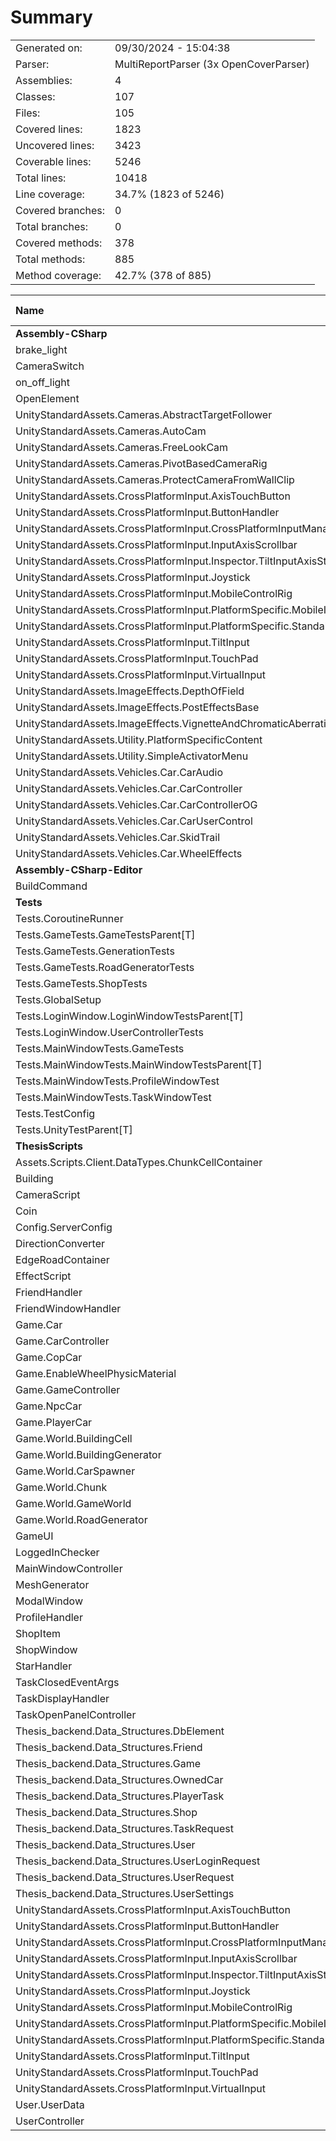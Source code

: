 ﻿# Summary
|||
|:---|:---|
| Generated on: | 09/30/2024 - 15:04:38 |
| Parser: | MultiReportParser (3x OpenCoverParser) |
| Assemblies: | 4 |
| Classes: | 107 |
| Files: | 105 |
| Covered lines: | 1823 |
| Uncovered lines: | 3423 |
| Coverable lines: | 5246 |
| Total lines: | 10418 |
| Line coverage: | 34.7% (1823 of 5246) |
| Covered branches: | 0 |
| Total branches: | 0 |
| Covered methods: | 378 |
| Total methods: | 885 |
| Method coverage: | 42.7% (378 of 885) |

|**Name**|**Covered**|**Uncovered**|**Coverable**|**Total**|**Line coverage**|**Covered**|**Total**|**Branch coverage**|**Covered**|**Total**|**Method coverage**|
|:---|---:|---:|---:|---:|---:|---:|---:|---:|---:|---:|---:|
|**Assembly-CSharp**|**0**|**1842**|**1842**|**3841**|**0%**|**0**|**0**|****|**0**|**256**|**0%**|
|brake_light|0|19|19|35|0%|0|0||0|1|0%|
|CameraSwitch|0|12|12|31|0%|0|0||0|2|0%|
|on_off_light|0|9|9|22|0%|0|0||0|1|0%|
|OpenElement|0|12|12|27|0%|0|0||0|2|0%|
|UnityStandardAssets.Cameras.AbstractTargetFollower|0|50|50|104|0%|0|0||0|8|0%|
|UnityStandardAssets.Cameras.AutoCam|0|60|60|107|0%|0|0||0|2|0%|
|UnityStandardAssets.Cameras.FreeLookCam|0|57|57|115|0%|0|0||0|6|0%|
|UnityStandardAssets.Cameras.PivotBasedCameraRig|0|4|4|28|0%|0|0||0|1|0%|
|UnityStandardAssets.Cameras.ProtectCameraFromWallClip|0|58|58|124|0%|0|0||0|6|0%|
|UnityStandardAssets.CrossPlatformInput.AxisTouchButton|0|41|41|75|0%|0|0||0|6|0%|
|UnityStandardAssets.CrossPlatformInput.ButtonHandler|0|19|19|50|0%|0|0||0|7|0%|
|UnityStandardAssets.CrossPlatformInput.CrossPlatformInputManager|0|133|133|318|0%|0|0||0|47|0%|
|UnityStandardAssets.CrossPlatformInput.InputAxisScrollbar|0|4|4|17|0%|0|0||0|2|0%|
|UnityStandardAssets.CrossPlatformInput.Inspector.TiltInputAxisStylePropertyDrawer|0|24|24|145|0%|0|0||0|1|0%|
|UnityStandardAssets.CrossPlatformInput.Joystick|0|69|69|118|0%|0|0||0|9|0%|
|UnityStandardAssets.CrossPlatformInput.MobileControlRig|0|32|32|85|0%|0|0||0|6|0%|
|UnityStandardAssets.CrossPlatformInput.PlatformSpecific.MobileInput|0|79|79|133|0%|0|0||0|13|0%|
|UnityStandardAssets.CrossPlatformInput.PlatformSpecific.StandaloneInput|0|27|27|79|0%|0|0||0|11|0%|
|UnityStandardAssets.CrossPlatformInput.TiltInput|0|34|34|145|0%|0|0||0|4|0%|
|UnityStandardAssets.CrossPlatformInput.TouchPad|0|64|64|156|0%|0|0||0|9|0%|
|UnityStandardAssets.CrossPlatformInput.VirtualInput|0|60|60|134|0%|0|0||0|13|0%|
|UnityStandardAssets.ImageEffects.DepthOfField|0|234|234|387|0%|0|0||0|9|0%|
|UnityStandardAssets.ImageEffects.PostEffectsBase|0|150|150|243|0%|0|0||0|14|0%|
|UnityStandardAssets.ImageEffects.VignetteAndChromaticAberration|0|62|62|114|0%|0|0||0|3|0%|
|UnityStandardAssets.Utility.PlatformSpecificContent|0|48|48|108|0%|0|0||0|6|0%|
|UnityStandardAssets.Utility.SimpleActivatorMenu|0|11|11|35|0%|0|0||0|2|0%|
|UnityStandardAssets.Vehicles.Car.CarAudio|0|76|76|174|0%|0|0||0|6|0%|
|UnityStandardAssets.Vehicles.Car.CarController|0|137|137|244|0%|0|0||0|18|0%|
|UnityStandardAssets.Vehicles.Car.CarControllerOG|0|186|186|336|0%|0|0||0|28|0%|
|UnityStandardAssets.Vehicles.Car.CarUserControl|0|9|9|33|0%|0|0||0|2|0%|
|UnityStandardAssets.Vehicles.Car.SkidTrail|0|9|9|25|0%|0|0||0|1|0%|
|UnityStandardAssets.Vehicles.Car.WheelEffects|0|53|53|94|0%|0|0||0|10|0%|
|**Assembly-CSharp-Editor**|**0**|**201**|**201**|**315**|**0%**|**0**|**0**|****|**0**|**15**|**0%**|
|BuildCommand|0|201|201|315|0%|0|0||0|15|0%|
|**Tests**|**412**|**26**|**438**|**920**|**94%**|**0**|**0**|****|**36**|**37**|**97.2%**|
|Tests.CoroutineRunner|12|0|12|31|100%|0|0||2|2|100%|
|Tests.GameTests.GameTestsParent[T]|11|9|20|40|55%|0|0||1|1|100%|
|Tests.GameTests.GenerationTests|10|0|10|34|100%|0|0||1|1|100%|
|Tests.GameTests.RoadGeneratorTests|26|0|26|54|100%|0|0||3|3|100%|
|Tests.GameTests.ShopTests|70|3|73|130|95.8%|0|0||5|5|100%|
|Tests.GlobalSetup|16|0|16|49|100%|0|0||4|4|100%|
|Tests.LoginWindow.LoginWindowTestsParent[T]|4|0|4|24|100%|0|0||1|1|100%|
|Tests.LoginWindow.UserControllerTests|22|0|22|47|100%|0|0||3|3|100%|
|Tests.MainWindowTests.GameTests|0|2|2|32|0%|0|0||0|1|0%|
|Tests.MainWindowTests.MainWindowTestsParent[T]|11|9|20|39|55%|0|0||1|1|100%|
|Tests.MainWindowTests.ProfileWindowTest|8|0|8|28|100%|0|0||1|1|100%|
|Tests.MainWindowTests.TaskWindowTest|184|0|184|289|100%|0|0||10|10|100%|
|Tests.TestConfig|2|0|2|43|100%|0|0||1|1|100%|
|Tests.UnityTestParent[T]|36|3|39|80|92.3%|0|0||3|3|100%|
|**ThesisScripts**|**1411**|**1354**|**2765**|**5632**|**51%**|**0**|**0**|****|**342**|**577**|**59.2%**|
|Assets.Scripts.Client.DataTypes.ChunkCellContainer|6|0|6|15|100%|0|0||5|5|100%|
|Building|7|2|9|33|77.7%|0|0||5|7|71.4%|
|CameraScript|7|0|7|24|100%|0|0||2|2|100%|
|Coin|3|4|7|16|42.8%|0|0||1|2|50%|
|Config.ServerConfig|4|2|6|89|66.6%|0|0||4|6|66.6%|
|DirectionConverter|0|21|21|46|0%|0|0||0|2|0%|
|EdgeRoadContainer|9|0|9|15|100%|0|0||7|7|100%|
|EffectScript|1|3|4|20|25%|0|0||1|2|50%|
|FriendHandler|0|45|45|84|0%|0|0||0|8|0%|
|FriendWindowHandler|1|49|50|89|2%|0|0||1|8|12.5%|
|Game.Car|46|35|81|137|56.7%|0|0||10|12|83.3%|
|Game.CarController|93|36|129|249|72%|0|0||14|18|77.7%|
|Game.CopCar|0|48|48|85|0%|0|0||0|1|0%|
|Game.EnableWheelPhysicMaterial|16|0|16|37|100%|0|0||2|2|100%|
|Game.GameController|105|15|120|192|87.5%|0|0||23|25|92%|
|Game.NpcCar|0|6|6|19|0%|0|0||0|1|0%|
|Game.PlayerCar|32|97|129|189|24.8%|0|0||8|16|50%|
|Game.World.BuildingCell|11|0|11|30|100%|0|0||7|7|100%|
|Game.World.BuildingGenerator|0|43|43|64|0%|0|0||0|2|0%|
|Game.World.CarSpawner|22|21|43|79|51.1%|0|0||3|5|60%|
|Game.World.Chunk|330|71|401|640|82.2%|0|0||25|31|80.6%|
|Game.World.GameWorld|49|22|71|124|69%|0|0||7|7|100%|
|Game.World.RoadGenerator|111|36|147|253|75.5%|0|0||8|10|80%|
|GameUI|48|55|103|199|46.6%|0|0||16|26|61.5%|
|LoggedInChecker|11|11|22|54|50%|0|0||3|5|60%|
|MainWindowController|73|9|82|144|89%|0|0||13|16|81.2%|
|MeshGenerator|0|27|27|96|0%|0|0||0|2|0%|
|ModalWindow|0|19|19|43|0%|0|0||0|4|0%|
|ProfileHandler|24|3|27|74|88.8%|0|0||5|6|83.3%|
|ShopItem|23|0|23|62|100%|0|0||8|8|100%|
|ShopWindow|38|10|48|96|79.1%|0|0||6|8|75%|
|StarHandler|7|3|10|28|70%|0|0||1|1|100%|
|TaskClosedEventArgs|0|4|4|14|0%|0|0||0|1|0%|
|TaskDisplayHandler|54|10|64|123|84.3%|0|0||11|12|91.6%|
|TaskOpenPanelController|111|6|117|214|94.8%|0|0||13|13|100%|
|Thesis_backend.Data_Structures.DbElement|1|1|2|11|50%|0|0||2|3|66.6%|
|Thesis_backend.Data_Structures.Friend|0|5|5|18|0%|0|0||0|10|0%|
|Thesis_backend.Data_Structures.Game|6|2|8|18|75%|0|0||12|15|80%|
|Thesis_backend.Data_Structures.OwnedCar|2|3|5|21|40%|0|0||4|9|44.4%|
|Thesis_backend.Data_Structures.PlayerTask|48|12|60|84|80%|0|0||21|23|91.3%|
|Thesis_backend.Data_Structures.Shop|3|1|4|14|75%|0|0||6|7|85.7%|
|Thesis_backend.Data_Structures.TaskRequest|4|0|4|16|100%|0|0||8|8|100%|
|Thesis_backend.Data_Structures.User|12|1|13|25|92.3%|0|0||25|26|96.1%|
|Thesis_backend.Data_Structures.UserLoginRequest|2|0|2|14|100%|0|0||4|4|100%|
|Thesis_backend.Data_Structures.UserRequest|3|0|3|15|100%|0|0||6|6|100%|
|Thesis_backend.Data_Structures.UserSettings|3|1|4|15|75%|0|0||6|8|75%|
|UnityStandardAssets.CrossPlatformInput.AxisTouchButton|0|41|41|75|0%|0|0||0|6|0%|
|UnityStandardAssets.CrossPlatformInput.ButtonHandler|0|19|19|50|0%|0|0||0|7|0%|
|UnityStandardAssets.CrossPlatformInput.CrossPlatformInputManager|11|122|133|318|8.2%|0|0||3|47|6.3%|
|UnityStandardAssets.CrossPlatformInput.InputAxisScrollbar|0|4|4|17|0%|0|0||0|2|0%|
|UnityStandardAssets.CrossPlatformInput.Inspector.TiltInputAxisStylePropertyDrawer|0|24|24|145|0%|0|0||0|1|0%|
|UnityStandardAssets.CrossPlatformInput.Joystick|0|69|69|118|0%|0|0||0|9|0%|
|UnityStandardAssets.CrossPlatformInput.MobileControlRig|0|32|32|85|0%|0|0||0|6|0%|
|UnityStandardAssets.CrossPlatformInput.PlatformSpecific.MobileInput|0|79|79|133|0%|0|0||0|13|0%|
|UnityStandardAssets.CrossPlatformInput.PlatformSpecific.StandaloneInput|3|24|27|79|11.1%|0|0||1|11|9%|
|UnityStandardAssets.CrossPlatformInput.TiltInput|0|34|34|145|0%|0|0||0|4|0%|
|UnityStandardAssets.CrossPlatformInput.TouchPad|0|64|64|156|0%|0|0||0|9|0%|
|UnityStandardAssets.CrossPlatformInput.VirtualInput|3|57|60|134|5%|0|0||1|13|7.6%|
|User.UserData|40|3|43|68|93%|0|0||29|30|96.6%|
|UserController|28|43|71|182|39.4%|0|0||5|12|41.6%|
